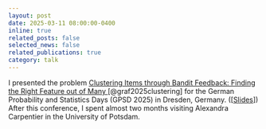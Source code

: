 ```yaml
---
layout: post
date: 2025-03-11 08:00:00-0400
inline: true
related_posts: false
selected_news: false
related_publications: true
category: talk
---
```

I presented the problem <a href="https://openreview.net/pdf?id=99zsyZpUqp"> Clustering Items through Bandit Feedback: Finding the Right Feature out of Many </a> [@graf2025clustering] for the German Probability and Statistics Days (GPSD 2025)</a> in Dresden, Germany. ([<a href="https://victorthuot.github.io/assets/pdf/slides_GPSD_march2025.pdf">Slides</a>])
After this conference, I spent almost two months visiting Alexandra Carpentier in the University of Potsdam. 
